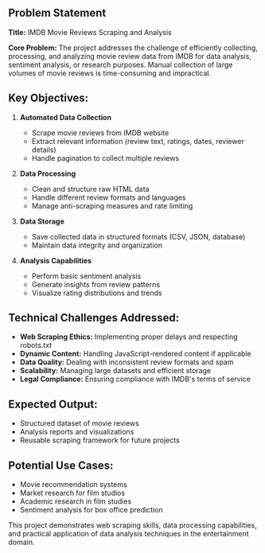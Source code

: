## Problem Statement

**Title:** IMDB Movie Reviews Scraping and Analysis

**Core Problem:** 
The project addresses the challenge of efficiently collecting, processing, and analyzing movie review data from IMDB for data analysis, sentiment analysis, or research purposes. Manual collection of large volumes of movie reviews is time-consuming and impractical.

## Key Objectives:

1. **Automated Data Collection**
   - Scrape movie reviews from IMDB website
   - Extract relevant information (review text, ratings, dates, reviewer details)
   - Handle pagination to collect multiple reviews

2. **Data Processing**
   - Clean and structure raw HTML data
   - Handle different review formats and languages
   - Manage anti-scraping measures and rate limiting

3. **Data Storage**
   - Save collected data in structured formats (CSV, JSON, database)
   - Maintain data integrity and organization

4. **Analysis Capabilities**
   - Perform basic sentiment analysis
   - Generate insights from review patterns
   - Visualize rating distributions and trends

## Technical Challenges Addressed:

- **Web Scraping Ethics:** Implementing proper delays and respecting robots.txt
- **Dynamic Content:** Handling JavaScript-rendered content if applicable
- **Data Quality:** Dealing with inconsistent review formats and spam
- **Scalability:** Managing large datasets and efficient storage
- **Legal Compliance:** Ensuring compliance with IMDB's terms of service

## Expected Output:
- Structured dataset of movie reviews
- Analysis reports and visualizations
- Reusable scraping framework for future projects

## Potential Use Cases:
- Movie recommendation systems
- Market research for film studios
- Academic research in film studies
- Sentiment analysis for box office prediction

This project demonstrates web scraping skills, data processing capabilities, and practical application of data analysis techniques in the entertainment domain.
